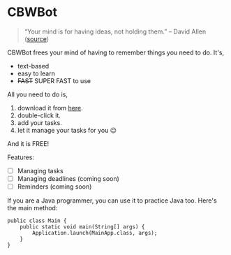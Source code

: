 <h1> CBWBot </h1>

> “Your mind is for having ideas, not holding them.” – David Allen ([source](https://dansilvestre.com/productivity-quotes/))

CBWBot frees your mind of having to remember things you need to do. It's,
- text-based
- easy to learn
- ~~FAST~~ SUPER FAST to use

All you need to do is,

1. download it from [here](https://github.com/delishad21/ip/releases/tag/A-Jar).
2. double-click it.
3. add your tasks.
4. let it manage your tasks for you 😉

And it is FREE!

Features:

- [ ]  Managing tasks
- [ ]  Managing deadlines (coming soon)
- [ ]  Reminders (coming soon)

If you are a Java programmer, you can use it to practice Java too. Here's the main method:
```
public class Main {
    public static void main(String[] args) {
        Application.launch(MainApp.class, args);
    }
}
```
